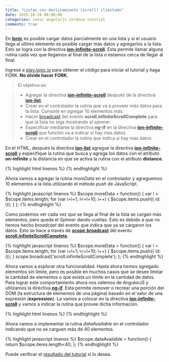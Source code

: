 ```yaml
---
title: "Listas con deslizamiento (scroll) ilimitado"
date: 2015-10-24 08:00:00
categories: ionic angularjs cordova tutorial
comments: true
---
```

En [__Ionic__][1] es posible cargar datos parcialmente en una lista y si el usuario llega al último elemento es posible cargar más datos y agregarlos a la lista. Esto se logra con la directiva [__ion-infinite-scroll__][4]. Esta permite llamar alguna rutina cada vez que llegamos al final de la lista o estamos cerca de llegar al final.

Ingrese a [play.ionic.io][2] para obtener el código para iniciar el tutorial y haga FORK. __No olvide hacer FORK__.

> El objetivo es:

  > - Agregar la directiva [__ion-infinite-scroll__][4] después de la directiva [__ion-list__][5].
  > - Crear en el controlador la rutina que va a proveer más datos para la lista. Consiste en agregar 10 elementos más.
  > - Hacer [broadcast][6] del evento __scroll.infiniteScrollComplete__ para que la lista no siga mostrando el spinner.
  > - Especificar mediante la directiva __ng-if__ en la directiva [__ion-infinite-scroll__][4] que función va a indicar si hay mas datos.
  > - Crear en el controlador la rutina que indica si hay mas datos. 

En el *HTML*, después la directiva [__ion-list__][5] agregue la directiva [__ion-infinite-scroll__][4] y especifique la rutina que busca y agrega los datos con el atributo __on-infinite__ y la distancia en que se activa la rutina con el atributo __distance__.

{% highlight html linenos %}
</ion-list>
<ion-infinite-scroll on-infinite="moreData()" distance="10%">
</ion-infinite-scroll>
{% endhighlight %}

Ahora vamos a agregar la rutina *moreData* en el controlador y agreguemos 10 elementos a la lista utilizando el método *push* de JavaScript.

{% highlight javascript linenos %}
$scope.moreData = function() {
  var l = $scope.items.length;
  for (var i=l+1; i<=l+10; i++) {
    $scope.items.push({ id: i});
  }
};
{% endhighlight %}

Como podemos ver cada vez que se llega al final de la lista se cargan más elementos, pero queda el *Spinner* dando vueltas. Esto es debido a que no hemos hecho *broadcast* del evento que indica que ya se cargaron los datos. Esto se hace a través de [__$scope.$broadcast__][6] del evento [__scroll.infiniteScrollComplete__][4].

{% highlight javascript linenos %}
$scope.moreData = function() {
  var l = $scope.items.length;
  for (var i=l+1; i<=l+10; i++) {
    $scope.items.push({ id: i});
  }
  $scope.$broadcast('scroll.infiniteScrollComplete');
};
{% endhighlight %}

Ahora vamos a explorar otra funcionalidad. Hasta ahora hemos agregado elementos sin límite, pero es posible en muchos casos que se desee limitar la cantidad de elementos o que exista un límite en la cantidad de datos. Para lograr este comportamiento ahora nos valemos de *AngularJS* y utilizamos la directiva [__ng-if__][7]. Esta permite remover o recrear una porción del DOM (la estructura de elementos de una página) basado en el valor de una expresión (__expression__). La vamos a colocar en la directiva [__ion-infinite-scroll__][4] y vamos a indicar la rutina que provee dicha información.

{% highlight html linenos %}
<ion-infinite-scroll ng-if="dataAvailable()" on-infinite="moreData()" distance="10%">
{% endhighlight %}

Ahora vamos a implementar la rutina *dataAvailable* en el controlador indicando que no se carguen más de 40 elementos.

{% highlight javascript linenos %}
$scope.dataAvailable = function() {
  return $scope.items.length<40;
};
{% endhighlight %}

Puede verificar el [resultado del tutorial][3] si lo desea.

[1]: http://ionicframework.com "Ionic Framework"
[2]: http://play.ionic.io/app/ba2ef3020ef6 "Inicio del tutorial" 
[3]: http://play.ionic.io/app/6c950f03eb6a "Resultado del tutorial"
[4]: http://ionicframework.com/docs/api/directive/ionInfiniteScroll/ "ionInfiniteScroll"
[5]: http://ionicframework.com/docs/api/directive/ionList/ "ion-list"
[6]: https://docs.angularjs.org/api/ng/type/$rootScope.Scope "$scope"
[7]: https://docs.angularjs.org/api/ng/directive/ngIf "ng-if"